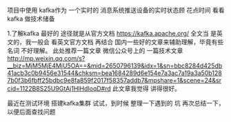 项目中使用 kafka作为 一个实时的 消息系统推送设备的实时状态顾 花点时间 看看kafka 做技术储备

1.了解kafka 最好的 途径就是从官方文档 
https://kafka.apache.org/ 
全文当 是英文的，我一般会 看英文官方文档 再结合 国内一些好的文章来辅助理解，毕竟有些名词 不好理解。
此处推荐一篇文章 微信公众号上的 一篇技术文章
http://mp.weixin.qq.com/s?__biz=MjM5MjE4MjU5OA==&mid=2650796139&idx=1&sn=bbc8284d425db41acb3c0b9456e31544&chksm=bea1684289d6e154e7a3ac7a19a3a50b1287b0f3b6fbff25bdbc9e8fa859f2017f58357addb7&mpshare=1&scene=24&srcid=1122B8S25U9GtAj1HlHdIoqD#rd
此文章我觉得 讲得很好。

最近在测试环境 搭建kafka集群 试试，到时候 整理一下遇到的 坑 再次总结一下，以便后面查找问题 